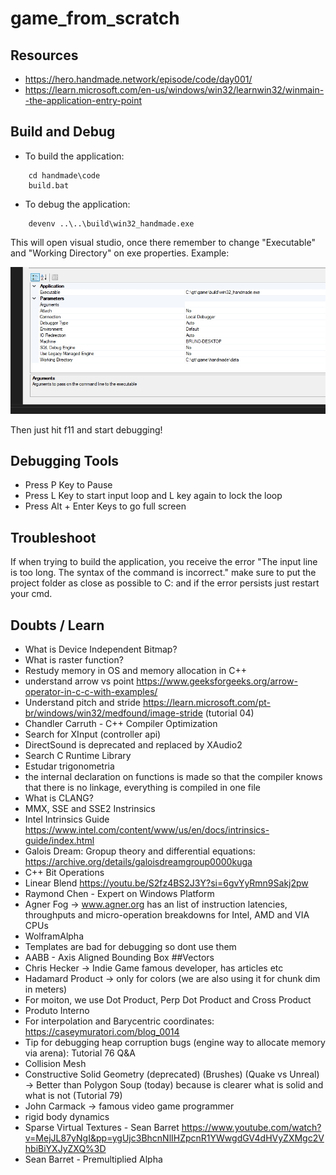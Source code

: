 # game_from_scratch

## Resources

* https://hero.handmade.network/episode/code/day001/
* https://learn.microsoft.com/en-us/windows/win32/learnwin32/winmain--the-application-entry-point

## Build and Debug

* To build the application:

```
    cd handmade\code
    build.bat
```

* To debug the application:

```
    devenv ..\..\build\win32_handmade.exe
```

This will open visual studio, once there remember to change "Executable" and "Working Directory" on exe properties. Example:

![alt text](./docs/exe_properties.jpg)

Then just hit f11 and start debugging!

## Debugging Tools
* Press P Key to Pause
* Press L Key to start input loop and L key again to lock the loop
* Press Alt + Enter Keys to go full screen

## Troubleshoot

If when trying to build the application, you receive the error "The input line is too long. The syntax of the command is incorrect." make sure to put the project folder as close as possible to C: and if the error persists just restart your cmd.


## Doubts / Learn

* What is Device Independent Bitmap?
* What is raster function?
* Restudy memory in OS and memory allocation in C++
* understand arrow vs point https://www.geeksforgeeks.org/arrow-operator-in-c-c-with-examples/
* Understand pitch and stride https://learn.microsoft.com/pt-br/windows/win32/medfound/image-stride (tutorial 04)
* Chandler Carruth - C++ Compiler Optimization
* Search for XInput (controller api)
* DirectSound is deprecated and replaced by XAudio2
* Search C Runtime Library
* Estudar trigonometria
* the internal declaration on functions is made so that the compiler knows that there is no linkage, everything is compiled in one file
* What is CLANG?
* MMX, SSE and SSE2 Instrinsics
* Intel Intrinsics Guide https://www.intel.com/content/www/us/en/docs/intrinsics-guide/index.html
* Galois Dream: Gropup theory and differential equations:  https://archive.org/details/galoisdreamgroup0000kuga
* C++ Bit Operations
* Linear Blend https://youtu.be/S2fz4BS2J3Y?si=6gvYyRmn9Sakj2pw
* Raymond Chen - Expert on Windows Platform
* Agner Fog -> www.agner.org has an list of instruction latencies, throughputs and micro-operation breakdowns for Intel, AMD and VIA CPUs
* WolframAlpha
* Templates are bad for debugging so dont use them
* AABB - Axis Aligned Bounding Box
##Vectors
* Chris Hecker -> Indie Game famous developer, has articles etc
* Hadamard Product -> only for colors (we are also using it for chunk dim in meters)
* For moiton, we use Dot Product, Perp Dot Product and Cross Product
* Produto Interno
* For interpolation and Barycentric coordinates: https://caseymuratori.com/blog_0014
* Tip for debugging heap corruption bugs (engine way to allocate memory via arena): Tutorial 76 Q&A
* Collision Mesh
* Constructive Solid Geometry (deprecated) (Brushes) (Quake vs Unreal) -> Better than Polygon Soup (today) because is clearer
what is solid and what is not (Tutorial 79)
* John Carmack -> famous video game programmer
* rigid body dynamics
* Sparse Virtual Textures - Sean Barret https://www.youtube.com/watch?v=MejJL87yNgI&pp=ygUjc3BhcnNlIHZpcnR1YWwgdGV4dHVyZXMgc2VhbiBiYXJyZXQ%3D
* Sean Barret - Premultiplied Alpha
